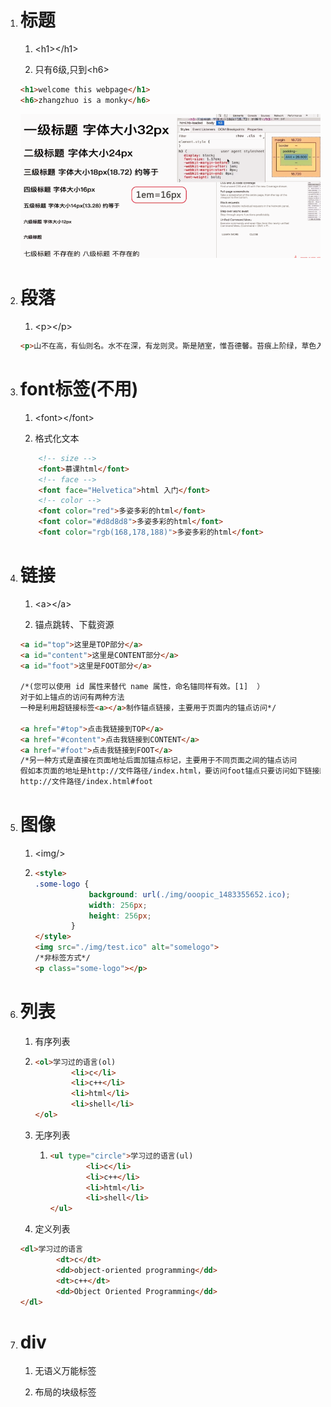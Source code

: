1. # 标题

   1. &lt;h1&gt;&lt;/h1&gt;

   2. 只有6级,只到&lt;h6&gt;

   ```html
   <h1>welcome this webpage</h1>
   <h6>zhangzhuo is a monky</h6>
   ```

   ![](/assets/6级标题2.PNG)

2. # 段落

   1. &lt;p&gt;&lt;/p&gt;

   ```html
   <p>山不在高，有仙则名。水不在深，有龙则灵。斯是陋室，惟吾德馨。苔痕上阶绿，草色入帘青。谈笑有鸿儒，往来无白丁。可以调素琴，阅金经。无丝竹之乱耳，无案牍之劳形。南阳诸葛庐，西蜀子云亭。孔子云：何陋之有？</p>
   ```
3. # font标签\(不用\)

   1. &lt;font&gt;&lt;/font&gt;

   2. 格式化文本

   ```html
       <!-- size -->
       <font>慕课html</font>
       <!-- face -->
       <font face="Helvetica">html 入门</font>
       <!-- color -->
       <font color="red">多姿多彩的html</font>
       <font color="#d8d8d8">多姿多彩的html</font>
       <font color="rgb(168,178,188)">多姿多彩的html</font>
   ```
4. # 链接

   1. &lt;a&gt;&lt;/a&gt;

   2. 锚点跳转、下载资源

   ```html
   <a id="top">这里是TOP部分</a>
   <a id="content">这里是CONTENT部分</a>
   <a id="foot">这里是FOOT部分</a>

   /*(您可以使用 id 属性来替代 name 属性，命名锚同样有效。[1]  ）
   对于如上锚点的访问有两种方法
   一种是利用超链接标签<a></a>制作锚点链接，主要用于页面内的锚点访问*/

   <a href="#top">点击我链接到TOP</a>
   <a href="#content">点击我链接到CONTENT</a>
   <a href="#foot">点击我链接到FOOT</a>
   /*另一种方式是直接在页面地址后面加锚点标记，主要用于不同页面之间的锚点访问
   假如本页面的地址是http://文件路径/index.html，要访问foot锚点只要访问如下链接即可*/
   http://文件路径/index.html#foot
   ```
5. # 图像

   1. &lt;img/&gt;

   2. ```html
      <style>
      .some-logo {
                  background: url(./img/ooopic_1483355652.ico);
                  width: 256px;
                  height: 256px;
              }
      </style>
      <img src="./img/test.ico" alt="somelogo">
      /*非标签方式*/
      <p class="some-logo"></p>
      ```
6. # 列表

   1. 有序列表

   2. ```html
      <ol>学习过的语言(ol)
              <li>c</li>
              <li>c++</li>
              <li>html</li>
              <li>shell</li>
      </ol>
      ```
   3. 无序列表

      1. ```html
         <ul type="circle">学习过的语言(ul)
                 <li>c</li>
                 <li>c++</li>
                 <li>html</li>
                 <li>shell</li>
         </ul>
         ```

   4. 定义列表

   ```html
   <dl>学习过的语言
           <dt>c</dt>
           <dd>object-oriented programming</dd>
           <dt>c++</dt>
           <dd>Object Oriented Programming</dd>
   </dl>
   ```
7. # div

   1. 无语义万能标签

   2. 布局的块级标签



